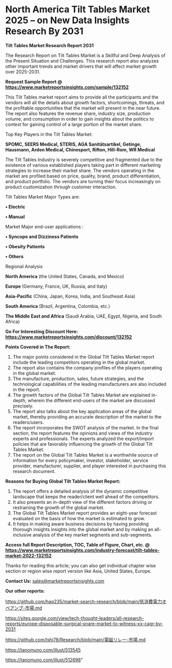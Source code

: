 # North America Tilt Tables Market 2025 – on New Data Insights Research By 2031

<strong>Tilt Tables Market Research Report 2031</strong>

The Research Report on Tilt Tables Market is a Skillful and Deep Analysis of the Present Situation and Challenges. This research report also analyzes other important trends and market drivers that will affect market growth over 2025-2031.

<strong>Request Sample Report @ <a href=https://www.marketreportsinsights.com/sample/132152>https://www.marketreportsinsights.com/sample/132152</a></strong>

This Tilt Tables market report aims to provide all the participants and the vendors will all the details about growth factors, shortcomings, threats, and the profitable opportunities that the market will present in the near future. The report also features the revenue share, industry size, production volume, and consumption in order to gain insights about the politics to contest for gaining control of a large portion of the market share.

Top Key Players in the Tilt Tables Market:

<strong>SPOMC, SEERS Medical, STERIS, AGA Sanitätsartikel, Getinge, Hausmann, Arden Medical, Chinesport, Rifton, Hill-Rom, WR Medical</strong>

The Tilt Tables Industry is severely competitive and fragmented due to the existence of various established players taking part in different marketing strategies to increase their market share. The vendors operating in the market are profiled based on price, quality, brand, product differentiation, and product portfolio. The vendors are turning their focus increasingly on product customization through customer interaction.

Tilt Tables Market Major Types are:

<strong>• Electric

• Manual</strong>

Market Major end-user applications :

<strong>• Syncope and Dizziness Patients

• Obesity Patients

• Others</strong>

Regional Analysis

</u><strong><b>North America</b></strong> (the United States, Canada, and Mexico)

<strong><b>Europe </b></strong>(Germany, France, UK, Russia, and Italy)

<strong><b>Asia-Pacific</b></strong> (China, Japan, Korea, India, and Southeast Asia)

<strong><b>South America</b></strong> (Brazil, Argentina, Colombia, etc.)

<strong><b>The Middle East and Africa</b></strong> (Saudi Arabia, UAE, Egypt, Nigeria, and South Africa)

<strong>Go For Interesting Discount Here: <a href=https://www.marketreportsinsights.com/discount/132152>https://www.marketreportsinsights.com/discount/132152</a></strong>

<strong>Points Covered in The Report:</strong>
<ol>
  <li>The major points considered in the Global Tilt Tables Market report include the leading competitors operating in the global market.</li>
  <li>The report also contains the company profiles of the players operating in the global market.</li>
  <li>The manufacture, production, sales, future strategies, and the technological capabilities of the leading manufacturers are also included in the report.</li>
  <li>The growth factors of the Global Tilt Tables Market are explained in-depth, wherein the different end-users of the market are discussed precisely.</li>
  <li>The report also talks about the key application areas of the global market, thereby providing an accurate description of the market to the readers/users.</li>
  <li>The report incorporates the SWOT analysis of the market. In the final section, the report features the opinions and views of the industry experts and professionals. The experts analyzed the export/import policies that are favorably influencing the growth of the Global Tilt Tables Market.</li>
  <li>The report on the Global Tilt Tables Market is a worthwhile source of information for every policymaker, investor, stakeholder, service provider, manufacturer, supplier, and player interested in purchasing this research document.</li>
</ol>
<strong>Reasons for Buying Global Tilt Tables Market Report:</strong>

<ol>
  <li>The report offers a detailed analysis of the dynamic competitive landscape that keeps the reader/client well ahead of the competitors.</li>
  <li>It also presents an in-depth view of the different factors driving or restraining the growth of the global market.</li>
  <li>The Global Tilt Tables Market report provides an eight-year forecast evaluated on the basis of how the market is estimated to grow.</li>
  <li>It helps in making aware business decisions by having providing thorough insights insights into the global market and by making an all-inclusive analysis of the key market segments and sub-segments.</li>
</ol>
<strong>Access full Report Description, TOC, Table of Figure, Chart, etc. @ <a href=https://www.marketreportsinsights.com/industry-forecast/tilt-tables-market-2022-132152>https://www.marketreportsinsights.com/industry-forecast/tilt-tables-market-2022-132152</a></strong>


Thanks for reading this article; you can also get individual chapter wise section or region wise report version like Asia, United States, Europe.

<strong>Contact Us:</strong>
sales@marketreportsinsights.com

<strong>Our other reports:</strong>

<a href=https://github.com/haq235/market-search-research/blob/main/低消費電力オペアンプ-市場.md>https://github.com/haq235/market-search-research/blob/main/低消費電力オペアンプ-市場.md</a>

<a href=https://sites.google.com/view/tech-thought-leaders/all-research-reports/europe-disposable-surgical-snare-market-to-witness-xx-cagr-by-2031>https://sites.google.com/view/tech-thought-leaders/all-research-reports/europe-disposable-surgical-snare-market-to-witness-xx-cagr-by-2031</a>

<a href=https://github.com/Ishi78/Research/blob/main/電磁リレー-市場.md>https://github.com/Ishi78/Research/blob/main/電磁リレー-市場.md</a>

<a href=https://tanomuno.com/illust/513545>https://tanomuno.com/illust/513545</a>

<a href=https://tanomuno.com/illust/512698>https://tanomuno.com/illust/512698</a>"
